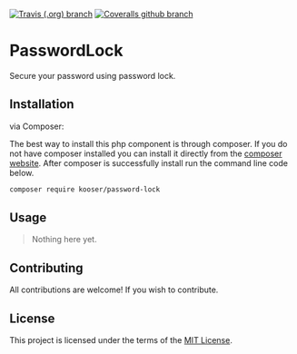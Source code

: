 [![Travis (.org) branch](https://img.shields.io/travis/Kooser6/PasswordLock/master.svg?style=flat-square)](https://travis-ci.org/Kooser6/PasswordLock)
[![Coveralls github branch](https://img.shields.io/coveralls/github/Kooser6/PasswordLock/master.svg?style=flat-square)](https://coveralls.io/github/Kooser6/PasswordLock?branch=master)

# PasswordLock

Secure your password using password lock.

## Installation

via Composer:

The best way to install this php component is through composer. If you do not have composer installed you can install it directly from the [composer website](https://getcomposer.org/). After composer is successfully install run the command line code below.

```sh
composer require kooser/password-lock
```

## Usage

> Nothing here yet.

## Contributing

All contributions are welcome! If you wish to contribute.

## License

This project is licensed under the terms of the [MIT License](https://opensource.org/licenses/MIT).
